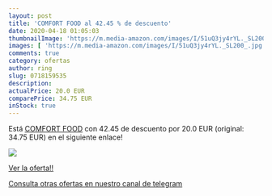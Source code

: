 ```yaml
---
layout: post
title: 'COMFORT FOOD al 42.45 % de descuento'
date: 2020-04-18 01:05:03
thumbnailImage: 'https://m.media-amazon.com/images/I/51uQ3jy4rYL._SL200_.jpg'
images: [ 'https://m.media-amazon.com/images/I/51uQ3jy4rYL._SL200_.jpg' ]
comments: true
category: ofertas
author: ring
slug: 0718159535
description:
actualPrice: 20.0 EUR
comparePrice: 34.75 EUR
inStock: true
---
```


Está [COMFORT FOOD](https://www.amazon.com/dp/0718159535/?tag=redken08-20) con 42.45 de descuento por 20.0 EUR (original: 34.75 EUR) en el siguiente enlace!

[![](https://m.media-amazon.com/images/I/51uQ3jy4rYL._SL200_.jpg)](https://www.amazon.com/dp/0718159535/?tag=redken08-20)

[Ver la oferta!!](https://www.amazon.com/dp/0718159535/?tag=redken08-20)

[Consulta otras ofertas en nuestro canal de telegram](https://t.me/s/ofertas25)

